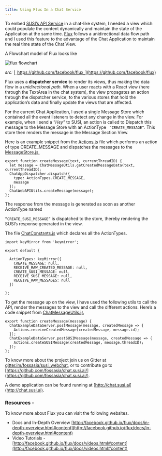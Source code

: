 ```yaml
---
title: Using Flux In a Chat Service
---
```



To embed [SUSI’s API Service](http://api.susi.ai) in a chat-like system, I needed a view which could populate the content dynamically and maintain the state of the Application at the same time. [Flux](https://facebook.github.io/flux/) follows a unidirectional data flow path and I used this feature to the advantage of the Chat Application to maintain the real time state of the Chat View.

A Flowchart model of Flux looks like

![flux flowchart](http://blog.fossasia.org/wp-content/uploads/2017/07/flux-diagram-white-background-750x374.png)

_src:_ [_https://github.com/facebook/flux_](https://github.com/facebook/flux)

Flux uses a **dispatcher service** to render its views, thus making the data flow in a _unidirectional path_. When a user reacts with a React view (here through the TextArea in the chat system), the view propagates an action through the dispatcher service, to the various stores that hold the application’s data and finally update the views that are affected. 

For the current Chat Application, I used a single Message Store which contained all the event listeners to detect any change in the view. For example, when I send a “_Hey”_ to SUSI, an action is called to Dispatch this message to the Message Store with an ActionType ``` “CREATE_MESSAGE”```. This store then renders the message in the Message Section View.

Here is an example snippet from the [Actions.js](https://github.com/fossasia/chat.susi.ai/blob/master/src/actions.js) file which performs an action of type CREATE\_MESSAGE and dispatches the messages to the [MessageStore.js.](https://github.com/fossasia/chat.susi.ai/blob/master/src/stores/MessageStore.js)
```
export function createMessage(text, currentThreadID) {
  let message = ChatMessageUtils.getCreatedMessageData(text, currentThreadID);
  ChatAppDispatcher.dispatch({
    type: ActionTypes.CREATE_MESSAGE,
    message
  });
  ChatWebAPIUtils.createMessage(message);
};
```
The response from the message is generated as soon as another ActionType named

```“CREATE_SUSI_MESSAGE”``` is dispatched to the store, thereby rendering the SUSI’s response generated in the view.

The file [ChatConstants.js](https://github.com/fossasia/chat.susi.ai/blob/master/src/constants/ChatConstants.js) which declares all the ActionTypes.
```
import keyMirror from 'keymirror';

export default {

  ActionTypes: keyMirror({
    CREATE_MESSAGE: null,
    RECEIVE_RAW_CREATED_MESSAGE: null,
    CREATE_SUSI_MESSAGE: null,
    RECEIVE_SUSI_MESSAGE: null,
    RECEIVE_RAW_MESSAGES: null
  })

};
```

To get the message up on the view, I have used the following utils to call the API, render the messages to the view and call the different actions. Here’s a code snippet from [ChatMessageUtils.js](https://github.com/fossasia/chat.susi.ai/blob/master/src/utils/ChatMessageUtils.js)

```
export function createMessage(message) {
  ChatExampleDataServer.postMessage(message, createdMessage => {
    Actions.receiveCreatedMessage(createdMessage, message.id);
  });
  ChatExampleDataServer.postSUSIMessage(message, createdMessage => {
    Actions.createSUSIMessage(createdMessage, message.threadID);
  });
};
```

To know more about the project join us on Gitter at [gitter.im/fossasia/susi\_webchat](http://gitter.im/susi_webchat), or to contribute go to [https://github.com/fossasia/chat.susi.ai/](https://github.com/fossasia/chat.susi.ai/).

A demo application can be found running at [http://chat.susi.ai](http://chat.susi.ai).

### **Resources -**

To know more about Flux you can visit the following websites.

*   Docs and In-Depth Overview [http://facebook.github.io/flux/docs/in-depth-overview.html#content](http://facebook.github.io/flux/docs/in-depth-overview.html#content)
*   Video Tutorials - [http://facebook.github.io/flux/docs/videos.html#content](http://facebook.github.io/flux/docs/videos.html#content)